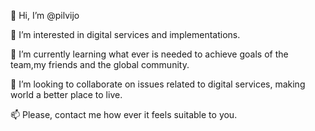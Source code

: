 👋 Hi, I’m @pilvijo

👀 I’m interested in digital services and implementations.

🌱 I’m currently learning what ever is needed to achieve goals of the team,my friends and the global community.

💞️ I’m looking to collaborate on issues related to digital services, making world a better place to live.

📫 Please, contact me how ever it feels suitable to you.

<!---
pilvijo/pilvijo is a ✨ special ✨ repository because its `README.md` (this file) appears on your GitHub profile.
You can click the Preview link to take a look at your changes.
--->

